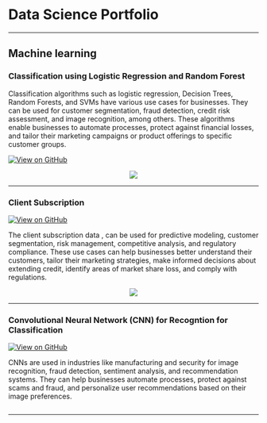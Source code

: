 # Data Science Portfolio
---
## Machine learning

### Classification using Logistic Regression and Random Forest

Classification algorithms such as logistic regression, Decision Trees, Random Forests, and SVMs have various use cases for businesses. They can be used for customer segmentation, fraud detection, credit risk assessment, and image recognition, among others. These algorithms enable businesses to automate processes, protect against financial losses, and tailor their marketing campaigns or product offerings to specific customer groups.

[![View on GitHub](https://img.shields.io/badge/GitHub-View_on_GitHub-blue?logo=GitHub)](https://github.com/DhanashreeBose/Key-Indicators-of-Heart-Disease-Classification)

<center><img src="images/fraud_detection.jpg"/></center>

---
### Client Subscription

[![View on GitHub](https://img.shields.io/badge/GitHub-View_on_GitHub-blue?logo=GitHub)](https://github.com/DhanashreeBose/Portugal-Bank-Marketing-Dataset)

The client subscription data , can be used for predictive modeling, customer segmentation, risk management, competitive analysis, and regulatory compliance. These use cases can help businesses better understand their customers, tailor their marketing strategies, make informed decisions about extending credit, identify areas of market share loss, and comply with regulations.

<center><img src="images/financial_modeling.jpg"/></center>

---
### Convolutional Neural Network (CNN) for Recogntion for Classification

[![View on GitHub](https://img.shields.io/badge/GitHub-View_on_GitHub-blue?logo=GitHub)](https://github.com/DhanashreeBose/Flower-Recognition-Dataset)

CNNs are used in industries like manufacturing and security for image recognition, fraud detection, sentiment analysis, and recommendation systems. They can help businesses automate processes, protect against scams and fraud, and personalize user recommendations based on their image preferences.

<center><img src=" "/></center>

---
